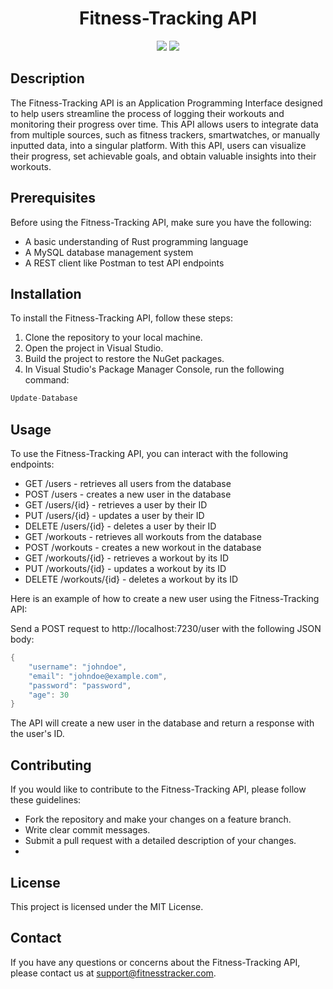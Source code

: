  <h1 align="center">Fitness-Tracking API</h1>

<p align="center">
  <img src="https://img.shields.io/badge/Language-Rust-orange.svg">
  <img src="https://img.shields.io/badge/License-MIT-blue.svg">
</p>

## Description

The Fitness-Tracking API is an Application Programming Interface designed to help users streamline the process of logging their workouts and monitoring their progress over time. This API allows users to integrate data from multiple sources, such as fitness trackers, smartwatches, or manually inputted data, into a singular platform. With this API, users can visualize their progress, set achievable goals, and obtain valuable insights into their workouts.

## Prerequisites

Before using the Fitness-Tracking API, make sure you have the following:
- A basic understanding of Rust programming language
- A MySQL database management system
- A REST client like Postman to test API endpoints

## Installation

To install the Fitness-Tracking API, follow these steps:
1. Clone the repository to your local machine.
2. Open the project in Visual Studio.
3. Build the project to restore the NuGet packages.
4. In Visual Studio's Package Manager Console, run the following command:
```rust
Update-Database
```
## Usage
To use the Fitness-Tracking API, you can interact with the following endpoints:

- GET /users - retrieves all users from the database
- POST /users - creates a new user in the database
- GET /users/{id} - retrieves a user by their ID
- PUT /users/{id} - updates a user by their ID
- DELETE /users/{id} - deletes a user by their ID
- GET /workouts - retrieves all workouts from the database
- POST /workouts - creates a new workout in the database
- GET /workouts/{id} - retrieves a workout by its ID
- PUT /workouts/{id} - updates a workout by its ID
- DELETE /workouts/{id} - deletes a workout by its ID

Here is an example of how to create a new user using the Fitness-Tracking API:

Send a POST request to http://localhost:7230/user with the following JSON body:
```rust
{
    "username": "johndoe",
    "email": "johndoe@example.com",
    "password": "password",
    "age": 30
}
```
The API will create a new user in the database and return a response with the user's ID.

## Contributing
If you would like to contribute to the Fitness-Tracking API, please follow these guidelines:

- Fork the repository and make your changes on a feature branch.
- Write clear commit messages.
- Submit a pull request with a detailed description of your changes.
-
## License
This project is licensed under the MIT License.

## Contact
If you have any questions or concerns about the Fitness-Tracking API, please contact us at support@fitnesstracker.com.

